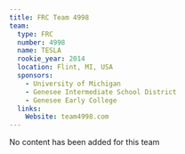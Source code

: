 ```yaml
---
title: FRC Team 4998
team:
  type: FRC
  number: 4998
  name: TESLA
  rookie_year: 2014
  location: Flint, MI, USA
  sponsors:
    - University of Michigan
    - Genesee Intermediate School District
    - Genesee Early College
  links:
    Website: team4998.com
---
```

No content has been added for this team